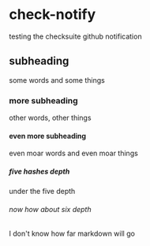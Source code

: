 # check-notify
testing the checksuite github notification

## subheading

some words and some things

### more subheading

other words, other things

#### even more subheading

even moar words and even moar things

##### five hashes depth

under the five depth

###### now how about six depth

I don't know how far markdown will go
